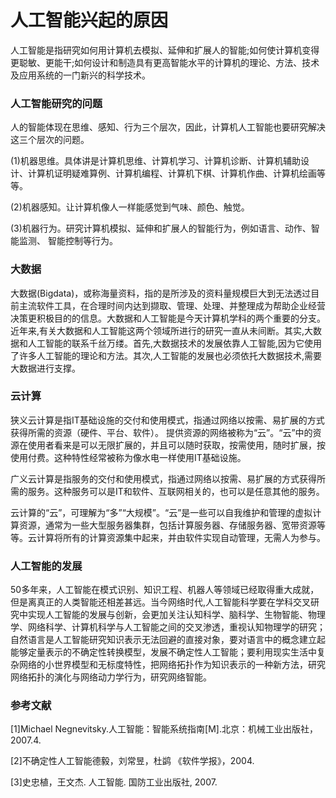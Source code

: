 # 人工智能兴起的原因
人工智能是指研究如何用计算机去模拟、延伸和扩展人的智能;如何使计算机变得更聪敏、更能干;如何设计和制造具有更高智能水平的计算机的理论、方法、技术及应用系统的一门新兴的科学技术。
### 人工智能研究的问题
人的智能体现在思维、感知、行为三个层次，因此，计算机人工智能也要研究解决这三个层次的问题。
 
(1)机器思维。具体讲是计算机思维、计算机学习、计算机诊断、计算机辅助设计、计算机证明疑难算例、计算机编程、计算机下棋、计算机作曲、计算机绘画等等。
  
(2)机器感知。让计算机像人一样能感觉到气味、颜色、触觉。

(3)机器行为。研究计算机模拟、延伸和扩展人的智能行为，例如语言、动作、智能监测、
智能控制等行为。
### 大数据
大数据(Bigdata)，或称海量资料，指的是所涉及的资料量规模巨大到无法透过目前主流软件工具，在合理时间内达到撷取、管理、处理、并整理成为帮助企业经营决策更积极目的的信息。大数据和人工智能是今天计算机学科的两个重要的分支。近年来,有关大数据和人工智能这两个领域所进行的研究一直从未间断。其实,大数据和人工智能的联系千丝万缕。首先,大数据技术的发展依靠人工智能,因为它使用了许多人工智能的理论和方法。其次,人工智能的发展也必须依托大数据技术,需要大数据进行支撑。
### 云计算
狭义云计算是指IT基础设施的交付和使用模式，指通过网络以按需、易扩展的方式获得所需的资源（硬件、平台、软件）。 提供资源的网络被称为“云”。“云”中的资源在使用者看来是可以无限扩展的，并且可以随时获取，按需使用，随时扩展，按使用付费。这种特性经常被称为像水电一样使用IT基础设施。

广义云计算是指服务的交付和使用模式，指通过网络以按需、易扩展的方式获得所需的服务。这种服务可以是IT和软件、互联网相关的，也可以是任意其他的服务。

云计算的“云”，可理解为“多”“大规模”。“云”是一些可以自我维护和管理的虚拟计算资源，通常为一些大型服务器集群，包括计算服务器、存储服务器、宽带资源等等。云计算将所有的计算资源集中起来，并由软件实现自动管理，无需人为参与。
### 人工智能的发展
50多年来，人工智能在模式识别、知识工程、机器人等领域已经取得重大成就，但是离真正的人类智能还相差甚远。当今网络时代,人工智能科学要在学科交叉研究中实现人工智能的发展与创新，会更加关注认知科学、脑科学、生物智能、物理学、网络科学、计算机科学与人工智能之间的交叉渗透，重视认知物理学的研究；自然语言是人工智能研究知识表示无法回避的直接对象，要对语言中的概念建立起能够定量表示的不确定性转换模型，发展不确定性人工智能；要利用现实生活中复杂网络的小世界模型和无标度特性，把网络拓扑作为知识表示的一种新方法，研究网络拓扑的演化与网络动力学行为，研究网络智能。
### 参考文献
[1]Michael Negnevitsky.人工智能：智能系统指南[M].北京：机械工业出版社，2007.4.

[2]不确定性人工智能德毅，刘常昱，杜鹢 《软件学报》，2004.

[3]史忠植，王文杰. 人工智能. 国防工业出版社, 2007.



　　
